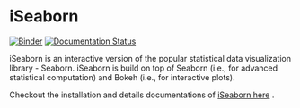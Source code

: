 # iSeaborn
[![Binder](https://mybinder.org/badge_logo.svg)](https://mybinder.org/v2/gh/pseudoPixels/iSeaborn/master)
[![Documentation Status](https://readthedocs.org/projects/iseaborn/badge/?version=latest)](https://iseaborn.readthedocs.io/en/latest/?badge=latest)

iSeaborn is an interactive version of the popular statistical data visualization library - Seaborn. iSeaborn is build on top of Seaborn (i.e., for advanced statistical
computation) and Bokeh (i.e., for interactive plots). 

Checkout the installation and details documentations of [iSeaborn here](https://iseaborn.readthedocs.io/en/latest/) .
